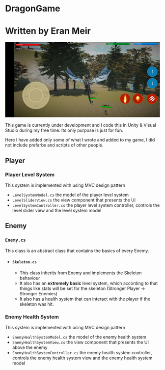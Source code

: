 # DragonGame
# Written by Eran Meir

![alt text](https://github.com/Eran-Meir/DragonGame/blob/main/Dragon%20Demo.png)

This game is currently under development and I code this in Unity & Visual Studio during my free time.
Its only purpose is just for fun.

Here I have added only some of what I wrote and added to my game, I did not include prefarbs and scripts of other people.

## Player
### Player Level System
This system is implemented with using MVC design pattern
- ```LevelSystemModel.cs``` the model of the player level system
- ```LevelSliderView.cs``` the view component that presents the UI
- ```LevelSystemController.cs``` the player level system controller, controls the level slider view and the level system model

## Enemy
### ```Enemy.cs```
This class is an abstract class that contains the basics of every Enemy.
- #### ```Skeleton.cs```
  - This class inherits from Enemy and implements the Skeleton behaviour
  - It also has an **extremely basic** level system, which according to that things like stats will be set for the skeleton (Stronger Player -> Stronger Enemies)
  - It also has a health system that can interact with the player if the skeleton was hit.

### Enemy Health System
This system is implemented with using MVC design pattern
- ```EnemyHealthSystemModel.cs``` the model of the enemy health system
- ```EnemyHealthSystemView.cs``` the view component that presents the UI above the enemy
- ```EnemyHealthSystemController.cs``` the enemy health system controller, controls the enemy health system view and the enemy health system model
